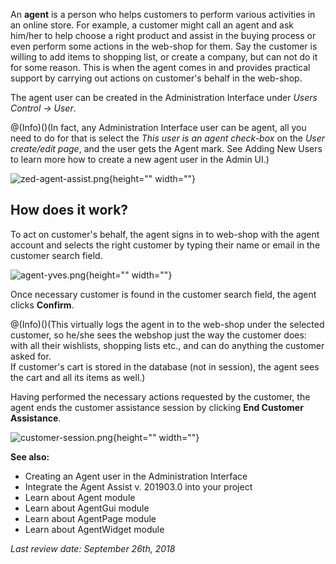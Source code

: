 An **agent** is a person who helps customers to perform various activities in an online store. For example, a customer might call an agent and ask him/her to help choose a right product and assist in the buying process or even perform some actions in the web-shop for them. Say the customer is willing to add items to shopping list, or create a company, but can not do it for some reason. This is when the agent comes in and provides practical support by carrying out actions on customer's behalf in the web-shop.

The agent user can be created in the Administration Interface under _Users Control → User_.

@(Info)()(In fact, any Administration Interface user can be agent, all you need to do for that is select the _This user is an agent check-box_ on the _User create/edit page_, and the user gets the Agent mark. See Adding New Users to learn more how to create a new agent user in the Admin UI.)

![zed-agent-assist.png](https://cdn.document360.io/9fafa0d5-d76f-40c5-8b02-ab9515d3e879/Images/Documentation/zed-agent-assist.png){height="" width=""}

## How does it work?
To act on customer's behalf, the agent signs in to web-shop with the agent account and selects the right customer by typing their name or email in the customer search field.

![agent-yves.png](https://cdn.document360.io/9fafa0d5-d76f-40c5-8b02-ab9515d3e879/Images/Documentation/agent-yves.png){height="" width=""}

Once necessary customer is found in the customer search field, the agent clicks **Confirm**.

@(Info)()(This virtually logs the agent in to the web-shop under the selected customer, so he/she sees the webshop just the way the customer does: with all their wishlists, shopping lists etc., and can do anything the customer asked for.<br>If customer's cart is stored in the database (not in session), the agent sees the cart and all its items as well.)

Having performed the necessary actions requested by the customer, the agent ends the customer assistance session by clicking **End Customer Assistance**.

![customer-session.png](https://cdn.document360.io/9fafa0d5-d76f-40c5-8b02-ab9515d3e879/Images/Documentation/customer-session.png){height="" width=""}

**See also:**

* Creating an Agent user in the Administration Interface
* Integrate the Agent Assist v. 201903.0 into your project
* Learn about Agent module
* Learn about AgentGui module
* Learn about AgentPage module
* Learn about AgentWidget module

_Last review date: September 26th, 2018_ <!-- by Andrii Sokirko -->
